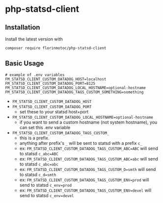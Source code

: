# php-statsd-client

## Installation

Install the latest version with

```bash
composer require florinmotoc/php-statsd-client
```

## Basic Usage

```dotenv
# example of .env variables
FM_STATSD_CLIENT_CUSTOM_DATADOG_HOST=localhost
FM_STATSD_CLIENT_CUSTOM_DATADOG_PORT=8125
FM_STATSD_CLIENT_CUSTOM_DATADOG_LOCAL_HOSTNAME=optional-hostname
FM_STATSD_CLIENT_CUSTOM_DATADOG_TAGS_CUSTOM_SOMETHING=something
```

- `FM_STATSD_CLIENT_CUSTOM_DATADOG_HOST`
- `FM_STATSD_CLIENT_CUSTOM_DATADOG_PORT`
  - set these to your statsd host+port
- `FM_STATSD_CLIENT_CUSTOM_DATADOG_LOCAL_HOSTNAME=optional-hostname`
    - if you want to send a custom hostname (not system hostname), you can set this .env variable
- `FM_STATSD_CLIENT_CUSTOM_DATADOG_TAGS_CUSTOM_`
    - this is a prefix.
    - anything after prefix's `_` will be sent to statsd with a prefix `c_`
    - ex: `FM_STATSD_CLIENT_CUSTOM_DATADOG_TAGS_CUSTOM_ABC=ABC` will send to statsd `c_abc=ABC`
    - ex: `FM_STATSD_CLIENT_CUSTOM_DATADOG_TAGS_CUSTOM_ABC=abc` will send to statsd `c_abc=abc`
    - ex: `FM_STATSD_CLIENT_CUSTOM_DATADOG_TAGS_CUSTOM_D=smth` will send to statsd `c_d=smth`
    - ex: `FM_STATSD_CLIENT_CUSTOM_DATADOG_TAGS_CUSTOM_ENV=prod` will send to statsd `c_env=prod`
    - ex: `FM_STATSD_CLIENT_CUSTOM_DATADOG_TAGS_CUSTOM_ENV=devel` will send to statsd `c_env=devel`

